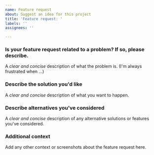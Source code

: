 ```yaml
---
name: Feature request
about: Suggest an idea for this project
title: 'Feature request: '
labels: ''
assignees: ''

---
```


### Is your feature request related to a problem? If so, please describe.

A *clear and concise* description of what the problem is. (I'm always frustrated when ...)


### Describe the solution you'd like

A *clear and concise* description of what you want to happen.


### Describe alternatives you've considered

A *clear and concise* description of any alternative solutions or features you've considered.


### Additional context

Add any other context or screenshots about the feature request here.
